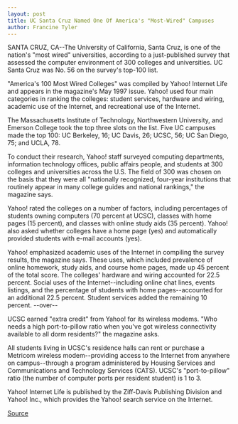 ```yaml
---
layout: post
title: UC Santa Cruz Named One Of America's "Most-Wired" Campuses
author: Francine Tyler
---
```


SANTA CRUZ, CA--The University of California, Santa Cruz, is one of the  nation's "most wired" universities, according to a just-published survey that  assessed the computer environment of 300 colleges and universities. UC  Santa Cruz was No. 56 on the survey's top-100 list.

"America's 100 Most Wired Colleges" was compiled by Yahoo! Internet  Life and appears in the magazine's May 1997 issue. Yahoo! used four main  categories in ranking the colleges: student services, hardware and wiring,  academic use of the Internet, and recreational use of the Internet.

The Massachusetts Institute of Technology, Northwestern University,  and Emerson College took the top three slots on the list. Five UC campuses  made the top 100: UC Berkeley, 16; UC Davis, 26; UCSC, 56; UC San Diego, 75;  and UCLA, 78.

To conduct their research, Yahoo! staff surveyed computing  departments, information technology offices, public affairs people, and  students at 300 colleges and universities across the U.S. The field of 300  was chosen on the basis that they were all "nationally recognized, four-year  institutions that routinely appear in many college guides and national  rankings," the magazine says.

Yahoo! rated the colleges on a number of factors, including percentages  of students owning computers (70 percent at UCSC), classes with home  pages (15 percent), and classes with online study aids (35 percent). Yahoo!  also asked whether colleges have a home page (yes) and automatically  provided students with e-mail accounts (yes).

Yahoo! emphasized academic uses of the Internet in compiling the  survey results, the magazine says. These uses, which included prevalence of  online homework, study aids, and course home pages, made up 45 percent of  the total score. The colleges' hardware and wiring accounted for 22.5  percent. Social uses of the Internet--including online chat lines, events  listings, and the percentage of students with home pages--accounted for an  additional 22.5 percent. Student services added the remaining 10 percent. \--over--

UCSC earned "extra credit" from Yahoo! for its wireless modems. "Who  needs a high port-to-pillow ratio when you've got wireless connectivity  available to all dorm residents?" the magazine asks.

All students living in UCSC's residence halls can rent or purchase a  Metricom wireless modem--providing access to the Internet from anywhere  on campus--through a program administered by Housing Services and  Communications and Technology Services (CATS). UCSC's "port-to-pillow"  ratio (the number of computer ports per resident student) is 1 to 3.

Yahoo! Internet Life is published by the Ziff-Davis Publishing Division  and Yahoo! Inc., which provides the Yahoo! search service on the Internet.

[Source](http://www1.ucsc.edu/news_events/press_releases/archive/96-97/05-97/050897-UCSC_named_53rd_in_.html "Permalink to 050897-UCSC_named_53rd_in_")